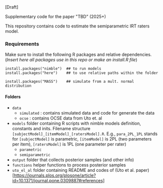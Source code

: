 [Draft]

Supplementary code for the paper "TBD" (2025+)

This repository contains code to estimate the semiparametric IRT raters model. 

### Requirements

Make sure to install the following R packages and relative dependencies. 
(*Insert here all packages use in this repo or make an install.R file*) 


```{}
install.packages("nimble")  ## to run models
install.packages("here")	## to use relative paths within the folder

install.packages("MASS")	## simulate from a mult. normal distribution
```

#### Folders 

- `data` 
	- `simulated` : contains simulated data and code for generate the data
	- `ocse` : contains OCSE data from Uto et. al
- `models`  folder containing R scripts with nimble models definition, constants and inits. Filename structure `[subjectModel]_[itemModel]_[ratersModel].R`. E.g., `para_2PL_1PL` stands for `[subjectModel]` is parametric, `[itemModel]` is 2PL (two parameters per item), `[ratersModel]` is 1PL (one parameter per rater)
	- `parametric` 
	- `semiparametric` 
- `output` folder that collects posterior samples (and other info) 
- `functions` helper functions to process posterior samples
- `uto_el_al` folder containing README and codes of (Uto et al. paper)[https://journals.plos.org/plosone/article?id=10.1371/journal.pone.0309887#references]

